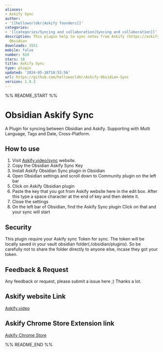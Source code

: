 ```yaml
---
aliases:
- Askify Sync
author:
- '[[helloworldkr|Askify founders]]'
categories:
- '[[categories/Syncing and collaboration|Syncing and collaboration]]'
description: This plugin help to sync notes from Askify (https://askify.video/) to
  Obsidian
downloads: 3551
mobile: false
number: 924
stars: 10
title: Askify Sync
type: plugin
updated: '2024-05-26T18:55:56'
url: https://github.com/helloworldkr/Askify-Obsidian-Sync
version: 1.0.3
---
```


%% README_START %%

# Obsidian Askify Sync
A Plugin for syncing between Obsidian and Askify. Supporting with Multi Language, Tags and Date, Cross-Platform. 

## How to use
1. Visit [Askify.video/sync](https://askify.video/sync) website.
2. Copy the Obsidian Askify Sync Key
3. Install Askify Obsidian Sync plugin in Obsidian
4. Open Obsidian settings and scroll down to Community plugin on the left bar
5. Click on Askify Obsidian plugin
6. Paste the key that you got from Askify website here in the edit box. After this type a space character at the end of key and then delete it.
7. Close the settings
8. On the left bar of Obsidian, find the Askify Sync plugin Click on that and your sync will start


## Security

This plugin require your Askify sync Token for sync. The token will be locally saved in your vault obsidian folder(./obsidian/plugins). So be carefully not to share the folder directly to anyone else, incase they got your token.

## Feedback & Request

Any feedback or request, please submit a issue here ;)
Thanks a lot.

## Askify website Link
[Askify.video](https://askify.video/)

## Askify Chrome Store Extension link
 [Askify Chrome Store ](https://chrome.google.com/webstore/detail/askify-youtube-notes/njdhimdgnbonemdigklhjeallomiipec)

%% README_END %%